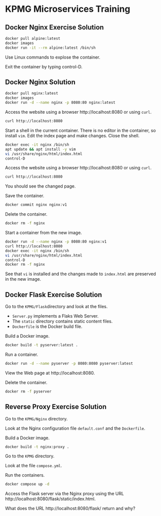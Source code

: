 # KPMG Microservices Training

## Docker Nginx Exercise Solution

```bash
docker pull alpine:latest
docker images
docker run -it --rm alpine:latest /bin/sh
```

Use Linux commands to explose the container.

Exit the container by typing control-D.

## Docker Nginx Solution

```bash
docker pull nginx:latest
docker images
docker run -d --name nginx -p 8080:80 nginx:latest
```

Access the website using a browser http://localhost:8080 or using `curl`.

```bash
curl http://localhost:8080
```

Start a shell in the current container. There is no editor in the container, so install `vim`. Edit the index page and make changes. Close the shell.

```bash
docker exec -it nginx /bin/sh
apt update && apt install -y vim
vi /usr/share/nginx/html/index.html
control-D
```

Access the website using a browser http://localhost:8080 or using `curl`.

```bash
curl http://localhost:8080
```

You should see the changed page.

Save the container.

```bash
docker commit nginx nginx:v1
```

Delete the container.

```bash
docker rm -f nginx
```

Start a container from the new image.

```bash
docker run -d --name nginx -p 8080:80 nginx:v1
curl http://localhost:8080
docker exec -it nginx /bin/sh
vi /usr/share/nginx/html/index.html
control-D
docker rm -f nginx
```

See that `vi` is installed and the changes made to `index.html` are preserved in the new image.

## Docker Flask Exercise Solution

Go to the `KPMG/Flask`directory and look at the files.

* `Server.py` implements a Flaks Web Server.
* The `static` directory contains static content files.
* `Dockerfile` is the Docker build file.

Build a Docker image.

```bash
docker build -t pyserver:latest .
```

Run a container.

```bash
docker run -d --name pyserver -p 8080:8080 pyserver:latest
```

View the Web page at http://localhost:8080.

Delete the container.

```bash
docker rm -f pyserver
```

## Reverse Proxy Exercise Solution

Go to the `KPMG/Nginx` directory.

Look at the Nginx configuration file `default.conf` and the `Dockerfile`.

Build a Docker image.

```bash
docker build -t nginx:proxy .
```

Go to the `KPMG` directory.

Look at the file `compose.yml`.

Run the containers.

```bash
docker compose up -d
```

Access the Flask server via the Nginx proxy using the URL http://localhost:8080/flask/static/index.html.

What does the URL http://localhost:8080/flask/ return and why?
